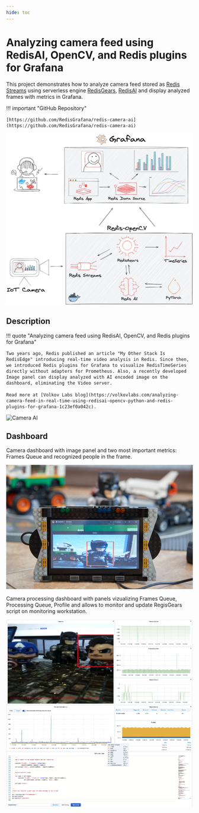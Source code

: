 ```yaml
---
hide: toc
---
```


# Analyzing camera feed using RedisAI, OpenCV, and Redis plugins for Grafana

This project demonstrates how to analyze camera feed stored as [Redis Streams](https://redis.io/topics/streams-intro) using serverless engine [RedisGears](https://oss.redis.com/redisgears/), [RedisAI](https://redisai.io/) and display analyzed frames with metrics in Grafana.

!!! important "GitHub Repository"

    [https://github.com/RedisGrafana/redis-camera-ai](https://github.com/RedisGrafana/redis-camera-ai)

![Camera AI](../images/projects/redis-camera-ai.png)

## Description

!!! quote "Analyzing camera feed using RedisAI, OpenCV, and Redis plugins for Grafana"

    Two years ago, Redis published an article "My Other Stack Is RedisEdge" introducing real-time video analysis in Redis. Since then, we introduced Redis plugins for Grafana to visualize RedisTimeSeries directly without adapters for Prometheus. Also, a recently developed Image panel can display analyzed with AI encoded image on the dashboard, eliminating the Video server.

    Read more at [Volkov Labs blog](https://volkovlabs.com/analyzing-camera-feed-in-real-time-using-redisai-opencv-python-and-redis-plugins-for-grafana-1c23ef0a042c).

![Camera AI](../images/projects/batman-ai.gif)

## Dashboard

Camera dashboard with image panel and two most important metrics: Frames Queue and recognized people in the frame.

![Camera AI](../images/projects/camera-ai-batman.jpg)

Camera processing dashboard with panels vizualizing Frames Queue, Processing Queue, Profile and allows to monitor and update RegisGears script on monitoring workstation.

![Camera AI](../images/projects/camera-ai.png)
